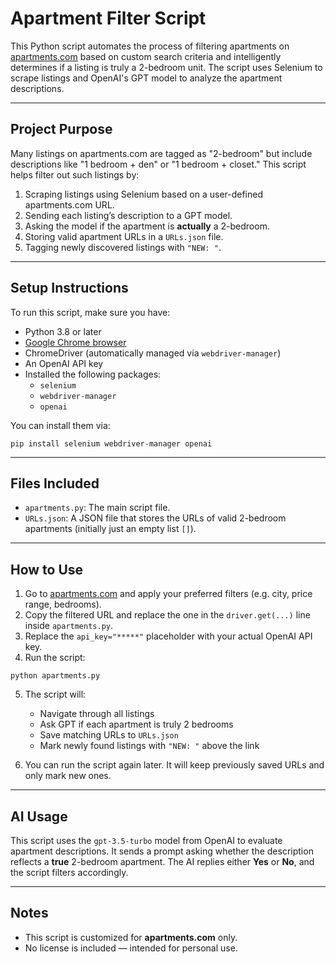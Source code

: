 # Apartment Filter Script

This Python script automates the process of filtering apartments on [apartments.com](https://www.apartments.com) based on custom search criteria and intelligently determines if a listing is truly a 2-bedroom unit. The script uses Selenium to scrape listings and OpenAI's GPT model to analyze the apartment descriptions.

---

## Project Purpose

Many listings on apartments.com are tagged as "2-bedroom" but include descriptions like "1 bedroom + den" or "1 bedroom + closet." This script helps filter out such listings by:

1. Scraping listings using Selenium based on a user-defined apartments.com URL.
2. Sending each listing’s description to a GPT model.
3. Asking the model if the apartment is **actually** a 2-bedroom.
4. Storing valid apartment URLs in a `URLs.json` file.
5. Tagging newly discovered listings with `"NEW: "`.

---

## Setup Instructions

To run this script, make sure you have:

- Python 3.8 or later
- [Google Chrome browser](https://www.google.com/chrome/)
- ChromeDriver (automatically managed via `webdriver-manager`)
- An OpenAI API key
- Installed the following packages:
  - `selenium`
  - `webdriver-manager`
  - `openai`

You can install them via:

```
pip install selenium webdriver-manager openai
```

---

## Files Included

- `apartments.py`: The main script file.
- `URLs.json`: A JSON file that stores the URLs of valid 2-bedroom apartments (initially just an empty list `[]`).

---

## How to Use

1. Go to [apartments.com](https://www.apartments.com) and apply your preferred filters (e.g. city, price range, bedrooms).
2. Copy the filtered URL and replace the one in the `driver.get(...)` line inside `apartments.py`.
3. Replace the `api_key="*****"` placeholder with your actual OpenAI API key.
4. Run the script:

```
python apartments.py
```

5. The script will:
   - Navigate through all listings
   - Ask GPT if each apartment is truly 2 bedrooms
   - Save matching URLs to `URLs.json`
   - Mark newly found listings with `"NEW: "` above the link

6. You can run the script again later. It will keep previously saved URLs and only mark new ones.

---

## AI Usage

This script uses the `gpt-3.5-turbo` model from OpenAI to evaluate apartment descriptions. It sends a prompt asking whether the description reflects a **true** 2-bedroom apartment. The AI replies either **Yes** or **No**, and the script filters accordingly.

---

## Notes

- This script is customized for **apartments.com** only.
- No license is included — intended for personal use.

